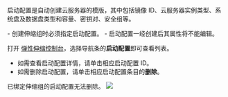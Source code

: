 启动配置是自动创建云服务器的模版，其中包括镜像 ID、云服务器实例类型、系统盘及数据盘类型和容量、密钥对、安全组等。



<dx-alert infotype="explain" title="">
- 创建伸缩组时必须指定启动配置。
- 启动配置一经创建后其属性将不能编辑。
</dx-alert>



打开 [弹性伸缩控制台](https://console.cloud.tencent.com/autoscaling/config)，选择导航条的**启动配置**即可查看列表。
- 如需查看启动配置详情，请单击相应启动配置 ID。
- 如需删除启动配置，请单击相应启动配置条目的**删除**。
<dx-alert infotype="notice" title="">
已绑定伸缩组的启动配置无法删除。
</dx-alert>
<img src="https://main.qcloudimg.com/raw/976555e4db167c48fa5b87986d8c883a.png"/>
